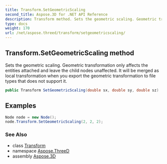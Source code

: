 ```yaml
---
title: Transform.SetGeometricScaling
second_title: Aspose.3D for .NET API Reference
description: Transform method. Sets the geometric scaling. Geometric transformation only affects the entities attached and leave the child nodes unaffected. It will be merged as local transformation when you export the geometric transformation to file types that does not support it
type: docs
weight: 170
url: /net/aspose.threed/transform/setgeometricscaling/
---
```

## Transform.SetGeometricScaling method

Sets the geometric scaling. Geometric transformation only affects the entities attached and leave the child nodes unaffected. It will be merged as local transformation when you export the geometric transformation to file types that does not support it.

```csharp
public Transform SetGeometricScaling(double sx, double sy, double sz)
```

## Examples

```csharp
Node node = new Node();
node.Transform.SetGeometricScaling(2, 2, 2);
```

### See Also

* class [Transform](../)
* namespace [Aspose.ThreeD](../../transform/)
* assembly [Aspose.3D](../../../)


